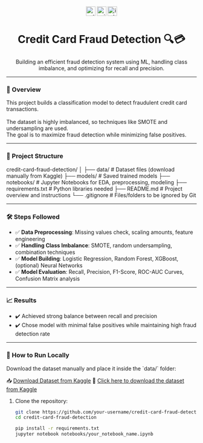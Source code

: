 ###

<div align="center">
  <img src="https://img.shields.io/badge/Python-3.8-blue?style=for-the-badge&logo=python&logoColor=white" height="25" alt="python badge" />
  <img src="https://img.shields.io/badge/Scikit--Learn-F7931E?style=for-the-badge&logo=scikit-learn&logoColor=white" height="25" alt="scikit-learn badge" />
  <img src="https://img.shields.io/badge/imbalanced--learn-00599C?style=for-the-badge&logo=python&logoColor=white" height="25" alt="imbalanced-learn badge" />
</div>

###

<h1 align="center">Credit Card Fraud Detection 🔍💳</h1>

###

<div align="center">
  <p>Building an efficient fraud detection system using ML, handling class imbalance, and optimizing for recall and precision.</p>
</div>

---

<h3 align="left">📖 Overview</h3>

<p align="left">
  This project builds a classification model to detect fraudulent credit card transactions.<br><br>
  The dataset is highly imbalanced, so techniques like SMOTE and undersampling are used.<br>
  The goal is to maximize fraud detection while minimizing false positives.
</p>

---

<h3 align="left">📁 Project Structure</h3>

credit-card-fraud-detection/
│
├── data/             # Dataset files (download manually from Kaggle)
├── models/           # Saved trained models
├── notebooks/        # Jupyter Notebooks for EDA, preprocessing, modeling
├── requirements.txt  # Python libraries needed
├── README.md         # Project overview and instructions
└── .gitignore        # Files/folders to be ignored by Git

---

<h3 align="left">🛠️ Steps Followed</h3>

<ul align="left">
  <li>✅ <strong>Data Preprocessing</strong>: Missing values check, scaling amounts, feature engineering</li>
  <li>✅ <strong>Handling Class Imbalance</strong>: SMOTE, random undersampling, combination techniques</li>
  <li>✅ <strong>Model Building</strong>: Logistic Regression, Random Forest, XGBoost, (optional) Neural Networks</li>
  <li>✅ <strong>Model Evaluation</strong>: Recall, Precision, F1-Score, ROC-AUC Curves, Confusion Matrix analysis</li>
</ul>

---

<h3 align="left">📈 Results</h3>

<ul align="left">
  <li>✔️ Achieved strong balance between recall and precision</li>
  <li>✔️ Chose model with minimal false positives while maintaining high fraud detection rate</li>
</ul>

---

<h3 align="left">🚀 How to Run Locally</h3>
Download the dataset manually and place it inside the `data/` folder:

📥 [Download Dataset from Kaggle](https://www.kaggle.com/datasets/mlg-ulb/creditcardfraud)
📂 [Click here to download the dataset from Kaggle](https://www.kaggle.com/datasets/mlg-ulb/creditcardfraud)

<ol align="left">
  <li>Clone the repository:
  
  ```bash
  git clone https://github.com/your-username/credit-card-fraud-detection.git
  cd credit-card-fraud-detection

pip install -r requirements.txt
jupyter notebook notebooks/your_notebook_name.ipynb

